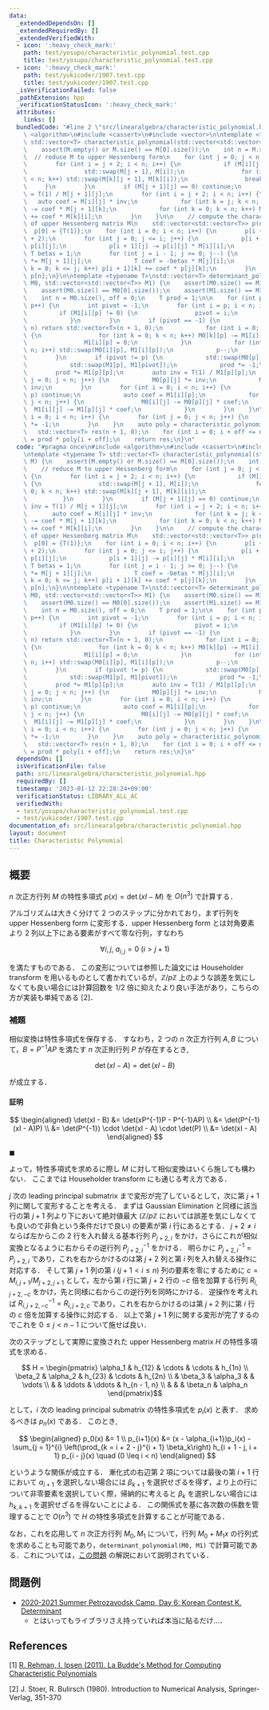 ```yaml
---
data:
  _extendedDependsOn: []
  _extendedRequiredBy: []
  _extendedVerifiedWith:
  - icon: ':heavy_check_mark:'
    path: test/yosupo/characteristic_polynomial.test.cpp
    title: test/yosupo/characteristic_polynomial.test.cpp
  - icon: ':heavy_check_mark:'
    path: test/yukicoder/1907.test.cpp
    title: test/yukicoder/1907.test.cpp
  _isVerificationFailed: false
  _pathExtension: hpp
  _verificationStatusIcon: ':heavy_check_mark:'
  attributes:
    links: []
  bundledCode: "#line 2 \"src/linearalgebra/characteristic_polynomial.hpp\"\n#include\
    \ <algorithm>\n#include <cassert>\n#include <vector>\n\ntemplate <typename T>\
    \ std::vector<T> characteristic_polynomial(std::vector<std::vector<T>> M) {\n\
    \    assert(M.empty() or M.size() == M[0].size());\n    int n = M.size();\n  \
    \  // reduce M to upper Hessenberg form\n    for (int j = 0; j < n - 2; j++) {\n\
    \        for (int i = j + 2; i < n; i++) {\n            if (M[i][j] != 0) {\n\
    \                std::swap(M[j + 1], M[i]);\n                for (int k = 0; k\
    \ < n; k++) std::swap(M[k][j + 1], M[k][i]);\n                break;\n       \
    \     }\n        }\n        if (M[j + 1][j] == 0) continue;\n        auto inv\
    \ = T(1) / M[j + 1][j];\n        for (int i = j + 2; i < n; i++) {\n         \
    \   auto coef = M[i][j] * inv;\n            for (int k = j; k < n; k++) M[i][k]\
    \ -= coef * M[j + 1][k];\n            for (int k = 0; k < n; k++) M[k][j + 1]\
    \ += coef * M[k][i];\n        }\n    }\n\n    // compute the characteristic polynomial\
    \ of upper Hessenberg matrix M\n    std::vector<std::vector<T>> p(n + 1);\n  \
    \  p[0] = {T(1)};\n    for (int i = 0; i < n; i++) {\n        p[i + 1].resize(i\
    \ + 2);\n        for (int j = 0; j <= i; j++) {\n            p[i + 1][j + 1] +=\
    \ p[i][j];\n            p[i + 1][j] -= p[i][j] * M[i][i];\n        }\n       \
    \ T betas = 1;\n        for (int j = i - 1; j >= 0; j--) {\n            betas\
    \ *= M[j + 1][j];\n            T coef = -betas * M[j][i];\n            for (int\
    \ k = 0; k <= j; k++) p[i + 1][k] += coef * p[j][k];\n        }\n    }\n    return\
    \ p[n];\n}\n\ntemplate <typename T>\nstd::vector<T> determinant_polynomial(std::vector<std::vector<T>>\
    \ M0, std::vector<std::vector<T>> M1) {\n    assert(M0.size() == M1.size());\n\
    \    assert(M0.size() == M0[0].size());\n    assert(M1.size() == M1[0].size());\n\
    \    int n = M0.size(), off = 0;\n    T prod = 1;\n\n    for (int p = 0; p < n;\
    \ p++) {\n        int pivot = -1;\n        for (int i = p; i < n; i++) {\n   \
    \         if (M1[i][p] != 0) {\n                pivot = i;\n                break;\n\
    \            }\n        }\n        if (pivot == -1) {\n            if (++off >\
    \ n) return std::vector<T>(n + 1, 0);\n            for (int i = 0; i < p; i++)\
    \ {\n                for (int k = 0; k < n; k++) M0[k][p] -= M1[i][p] * M0[k][i];\n\
    \                M1[i][p] = 0;\n            }\n            for (int i = 0; i <\
    \ n; i++) std::swap(M0[i][p], M1[i][p]);\n            p--;\n            continue;\n\
    \        }\n        if (pivot != p) {\n            std::swap(M0[p], M0[pivot]);\n\
    \            std::swap(M1[p], M1[pivot]);\n            prod *= -1;\n        }\n\
    \        prod *= M1[p][p];\n        auto inv = T(1) / M1[p][p];\n        for (int\
    \ j = 0; j < n; j++) {\n            M0[p][j] *= inv;\n            M1[p][j] *=\
    \ inv;\n        }\n        for (int i = 0; i < n; i++) {\n            if (i ==\
    \ p) continue;\n            auto coef = M1[i][p];\n            for (int j = 0;\
    \ j < n; j++) {\n                M0[i][j] -= M0[p][j] * coef;\n              \
    \  M1[i][j] -= M1[p][j] * coef;\n            }\n        }\n    }\n\n    for (int\
    \ i = 0; i < n; i++) {\n        for (int j = 0; j < n; j++) {\n            M0[i][j]\
    \ *= -1;\n        }\n    }\n    auto poly = characteristic_polynomial(M0);\n \
    \   std::vector<T> res(n + 1, 0);\n    for (int i = 0; i + off <= n; i++) res[i]\
    \ = prod * poly[i + off];\n    return res;\n}\n"
  code: "#pragma once\n#include <algorithm>\n#include <cassert>\n#include <vector>\n\
    \ntemplate <typename T> std::vector<T> characteristic_polynomial(std::vector<std::vector<T>>\
    \ M) {\n    assert(M.empty() or M.size() == M[0].size());\n    int n = M.size();\n\
    \    // reduce M to upper Hessenberg form\n    for (int j = 0; j < n - 2; j++)\
    \ {\n        for (int i = j + 2; i < n; i++) {\n            if (M[i][j] != 0)\
    \ {\n                std::swap(M[j + 1], M[i]);\n                for (int k =\
    \ 0; k < n; k++) std::swap(M[k][j + 1], M[k][i]);\n                break;\n  \
    \          }\n        }\n        if (M[j + 1][j] == 0) continue;\n        auto\
    \ inv = T(1) / M[j + 1][j];\n        for (int i = j + 2; i < n; i++) {\n     \
    \       auto coef = M[i][j] * inv;\n            for (int k = j; k < n; k++) M[i][k]\
    \ -= coef * M[j + 1][k];\n            for (int k = 0; k < n; k++) M[k][j + 1]\
    \ += coef * M[k][i];\n        }\n    }\n\n    // compute the characteristic polynomial\
    \ of upper Hessenberg matrix M\n    std::vector<std::vector<T>> p(n + 1);\n  \
    \  p[0] = {T(1)};\n    for (int i = 0; i < n; i++) {\n        p[i + 1].resize(i\
    \ + 2);\n        for (int j = 0; j <= i; j++) {\n            p[i + 1][j + 1] +=\
    \ p[i][j];\n            p[i + 1][j] -= p[i][j] * M[i][i];\n        }\n       \
    \ T betas = 1;\n        for (int j = i - 1; j >= 0; j--) {\n            betas\
    \ *= M[j + 1][j];\n            T coef = -betas * M[j][i];\n            for (int\
    \ k = 0; k <= j; k++) p[i + 1][k] += coef * p[j][k];\n        }\n    }\n    return\
    \ p[n];\n}\n\ntemplate <typename T>\nstd::vector<T> determinant_polynomial(std::vector<std::vector<T>>\
    \ M0, std::vector<std::vector<T>> M1) {\n    assert(M0.size() == M1.size());\n\
    \    assert(M0.size() == M0[0].size());\n    assert(M1.size() == M1[0].size());\n\
    \    int n = M0.size(), off = 0;\n    T prod = 1;\n\n    for (int p = 0; p < n;\
    \ p++) {\n        int pivot = -1;\n        for (int i = p; i < n; i++) {\n   \
    \         if (M1[i][p] != 0) {\n                pivot = i;\n                break;\n\
    \            }\n        }\n        if (pivot == -1) {\n            if (++off >\
    \ n) return std::vector<T>(n + 1, 0);\n            for (int i = 0; i < p; i++)\
    \ {\n                for (int k = 0; k < n; k++) M0[k][p] -= M1[i][p] * M0[k][i];\n\
    \                M1[i][p] = 0;\n            }\n            for (int i = 0; i <\
    \ n; i++) std::swap(M0[i][p], M1[i][p]);\n            p--;\n            continue;\n\
    \        }\n        if (pivot != p) {\n            std::swap(M0[p], M0[pivot]);\n\
    \            std::swap(M1[p], M1[pivot]);\n            prod *= -1;\n        }\n\
    \        prod *= M1[p][p];\n        auto inv = T(1) / M1[p][p];\n        for (int\
    \ j = 0; j < n; j++) {\n            M0[p][j] *= inv;\n            M1[p][j] *=\
    \ inv;\n        }\n        for (int i = 0; i < n; i++) {\n            if (i ==\
    \ p) continue;\n            auto coef = M1[i][p];\n            for (int j = 0;\
    \ j < n; j++) {\n                M0[i][j] -= M0[p][j] * coef;\n              \
    \  M1[i][j] -= M1[p][j] * coef;\n            }\n        }\n    }\n\n    for (int\
    \ i = 0; i < n; i++) {\n        for (int j = 0; j < n; j++) {\n            M0[i][j]\
    \ *= -1;\n        }\n    }\n    auto poly = characteristic_polynomial(M0);\n \
    \   std::vector<T> res(n + 1, 0);\n    for (int i = 0; i + off <= n; i++) res[i]\
    \ = prod * poly[i + off];\n    return res;\n}\n"
  dependsOn: []
  isVerificationFile: false
  path: src/linearalgebra/characteristic_polynomial.hpp
  requiredBy: []
  timestamp: '2023-01-12 22:28:24+09:00'
  verificationStatus: LIBRARY_ALL_AC
  verifiedWith:
  - test/yosupo/characteristic_polynomial.test.cpp
  - test/yukicoder/1907.test.cpp
documentation_of: src/linearalgebra/characteristic_polynomial.hpp
layout: document
title: Characteristic Polynomial
---
```


## 概要
$n$ 次正方行列 $M$ の特性多項式 $p(x) = \det(xI - M)$ を $O(n^3)$ で計算する．

アルゴリズムは大きく分けて 2 つのステップに分かれており，まず行列を upper Hessenberg form に変形する．upper Hessenberg form とは対角要素より 2 列以上下にある要素がすべて零な行列，すなわち

$$ \forall i, j,\ a_{i,j} = 0\ (i > j + 1) $$

を満たすものである．
この変形については参照した論文には Householder transform を用いるものとして書かれているが，$\mathbb{Z}/p\mathbb{Z}$ 上のような誤差を気にしなくても良い場合には計算回数を $1/2$ 倍に抑えたより良い手法があり，こちらの方が実装も単純である [2]．

### 補題
相似変換は特性多項式を保存する．
すなわち，2 つの $n$ 次正方行列 $A, B$ について，$B = P^{-1}AP$ を満たす $n$ 次正則行列 $P$ が存在するとき,

$$ \det(xI - A) = \det(xI - B) $$

が成立する．

#### 証明
$$ \begin{aligned}
  \det(xI - B)
  &= \det(xP^{-1}P - P^{-1}AP) \\
  &= \det(P^{-1}(xI - A)P) \\
  &= \det(P^{-1}) \cdot \det(xI - A) \cdot \det(P) \\
  &= \det(xI - A)
\end{aligned} $$

$\blacksquare$

よって，特性多項式を求めるに際し $M$ に対して相似変換はいくら施しても構わない．
ここまでは Householder transform にも通じる考え方である．


$j$ 次の leading principal submatrix まで変形が完了しているとして，次に第 $j + 1$ 列に関して変形することを考える．
まずは Gaussian Elimination と同様に該当行の第 $j + 1$ 列より下において絶対値最大 ($\mathbb{Z}/p\mathbb{Z}$ においては誤差を気にしなくても良いので非負という条件だけで良い) の要素が第 $i$ 行にあるとする．
$j + 2 \neq i$ ならば左からこの 2 行を入れ替える基本行列 $P_{j + 2, i}$ をかけ，さらにこれが相似変換となるように右からその逆行列 $P_{j + 2, i}^{-1}$ をかける．
明らかに $P_{j + 2, i}^{-1} = P_{j + 2, i}$ であり，これを右からかけるのは第 $j + 2$ 列と第 $i$ 列を入れ替える操作に対応する．
そして第 $j + 1$ 列の第 $i\ (j + 1 < i \leq n)$ 列の要素を零にするために $c = M_{i, j + 1}/M_{j + 2, j + 1}$ として，左から第 $i$ 行に第 $j + 2$ 行の $-c$ 倍を加算する行列 $R_{i, j + 2, -c}$ をかけ，先と同様に右からこの逆行列を同時にかける．
逆操作を考えれば $R_{i, j + 2, -c}^{-1} = R_{i, j + 2, c}$ であり，これを右からかけるのは第 $j + 2$ 列に第 $i$ 行の $c$ 倍を加算する操作に対応する．
以上で第 $j + 1$ 列に関する変形が完了するのでこれを $0 \leq j < n - 1$ について施せば良い．


次のステップとして実際に変換された upper Hessenberg matrix $H$ の特性多項式を求める．

$$ H = \begin{pmatrix}
    \alpha_1    & h_{12}    & \cdots    & \cdots    & h_{1n} \\
    \beta_2     & \alpha_2  & h_{23}    & \cdots    & h_{2n} \\
                & \beta_3   & \alpha_3  &           & \vdots \\
                &           & \ddots    & \ddots    & h_{n - 1, n} \\
                &           &           & \beta_n   & \alpha_n
\end{pmatrix}$$

として，$i$ 次の leading principal submatrix の特性多項式を $p_i(x)$ と表す．
求めるべきは $p_n(x)$ である．
このとき,

$$ \begin{aligned}
    p_0(x) &= 1 \\
    p_{i+1}(x) &= (x - \alpha_{i+1})p_i(x) - \sum_{j = 1}^{i} \left(\prod_{k = i + 2 - j}^{i + 1} \beta_k\right) h_{i + 1 - j, i + 1} p_{i - j}(x) \quad (0 \leq i < n)
\end{aligned} $$

というような関係が成立する．
漸化式の右辺第 2 項については最後の第 $i + 1$ 行において $\alpha_{i + 1}$ を選択しない場合には $\beta_{k + 1}$ を選択せざるを得ず，より上の行について非零要素を選択していく際，帰納的に考えると $\beta_k$ を選択しない場合には $h_{k,k + 1}$ を選択せざるを得ないことによる．
この関係式を基に各次数の係数を管理することで $O(n^3)$ で $H$ の特性多項式を計算することが可能である．

なお，これを応用して $n$ 次正方行列 $M_0, M_1$ について，行列 $M_0 + M_1 x$ の行列式を求めることも可能であり，`determinant_polynomial(M0, M1)` で計算可能である．これについては，[この問題](https://yukicoder.me/problems/no/1907) の解説において説明されている．

## 問題例
- [2020-2021 Summer Petrozavodsk Camp, Day 6: Korean Contest K. Determinant](https://codeforces.com/gym/102984/problem/K)
  - とはいってもライブラリさえ持っていれば本当に貼るだけ…．

## References
[1] [R. Rehman, I. Ipsen (2011).  La Budde's Method for Computing Characteristic Polynomials](https://arxiv.org/abs/1104.3769)

[2] J. Stoer, R. Bulirsch (1980). Introduction to Numerical Analysis, Springer-Verlag, 351-370
